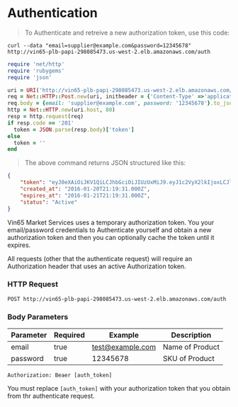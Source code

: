 # Authentication
> To Authenticate and retreive a new authorization token, use this code:

```shell
curl --data "email=supplier@example.com&password=12345678" http://vin65-plb-papi-298085473.us-west-2.elb.amazonaws.com/auth
```

```ruby
require 'net/http'
require 'rubygems'
require 'json'

uri = URI('http://vin65-plb-papi-298085473.us-west-2.elb.amazonaws.com/auth')
req = Net::HTTP::Post.new(uri, initheader = {'Content-Type' =>'application/json'})
req.body = {email: 'supplier@example.com', password: '12345678'}.to_json
http = Net::HTTP.new(uri.host, 80)
resp = http.request(req)
if resp.code == '201'
  token = JSON.parse(resp.body)['token']
else
  token = ''
end
```
> The above command returns JSON structured like this:

```json
{
	"token": "eyJ0eXAiOiJKV1QiLCJhbGciOiJIUzUxMiJ9.eyJ1c2VyX2lkIjoxLCJleHAiOjE0NTM0MTExNzEsInV1aWQiOiJhODczNTA3Zi0yYThjLTQ2NDAtOThmYy1iZWU2MjVhYzZkZjcifQ.NbqSfsh2GdAr2cSyS0mKw9AE8wKUCgdgfubIbIsWhKNx1qm5uIxUMhfukL5Ha6jc0VuCABzx5L2ZdcYNRgtnhA",
	"created_at": "2016-01-20T21:19:31.000Z",
	"expires_at": "2016-01-21T21:19:31.000Z",
	"status": "Active"
}
```
Vin65 Market Services uses a temporary authorization token. You your email/password credentials to Authenticate yourself and obtain a new authorization token and then you can optionally cache the token until it expires.

All requests (other that the authenticate request) will require an Authorization header that uses an active Authorization token.


### HTTP Request

`POST http://vin65-plb-papi-298085473.us-west-2.elb.amazonaws.com/auth`

### Body Parameters

Parameter | Required  | Example          | Description
--------- | --------- | ---------------- | -----------
email     | true      | test@example.com | Name of Product
password  | true      | 12345678         | SKU of Product

`Authorization: Beaer [auth_token]`

<aside class="notice">
You must replace <code>[auth_token]</code> with your authorization token that you obtain from thr authenticate request.
</aside>
